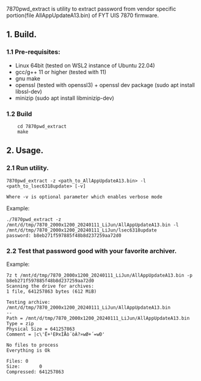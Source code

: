 7870pwd_extract is utility to extract password from vendor specific portion(file AllAppUpdateA13.bin) of FYT UIS 7870 firmware.

## 1. Build.

### 1.1 Pre-requisites:
- Linux 64bit (tested on WSL2 instance of Ubuntu 22.04)
- gcc/g++ 11 or higher (tested with 11)
- gnu make
- openssl (tested with openssl3) + openssl dev package (sudo apt install libssl-dev)
- minizip (sudo apt install libminizip-dev)

### 1.2 Build
```
    cd 7870pwd_extract
    make
```
## 2. Usage.

### 2.1 Run utility.
    
    7870pwd_extract -z <path_to_AllAppUpdateA13.bin> -l <path_to_lsec6318update> [-v]
    
    Where -v is optional parameter which enables verbose mode

Example:
```
./7870pwd_extract -z /mnt/d/tmp/7870_2000x1200_20240111_LiJun/AllAppUpdateA13.bin -l /mnt/d/tmp/7870_2000x1200_20240111_LiJun/lsec6318update
password: b8eb271f597885f48b8d237259aa72d0
```

### 2.2 Test that password good with your favorite archiver.

Example:
```
7z t /mnt/d/tmp/7870_2000x1200_20240111_LiJun/AllAppUpdateA13.bin -p b8eb271f597885f48b8d237259aa72d0
Scanning the drive for archives:
1 file, 641257863 bytes (612 MiB)

Testing archive: /mnt/d/tmp/7870_2000x1200_20240111_LiJun/AllAppUpdateA13.bin
--
Path = /mnt/d/tmp/7870_2000x1200_20240111_LiJun/AllAppUpdateA13.bin
Type = zip
Physical Size = 641257863
Comment = |c\'Ë+¹EÞxÌÅò´òÀ?»wØ+´=wÐ'

No files to process
Everything is Ok

Files: 0
Size:       0
Compressed: 641257863
```
